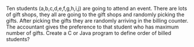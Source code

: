  Ten students (a,b,c,d,e,f,g,h,i,j) are going to attend an event. There are lots of gift shops,
they all are going to the gift shops and randomly picking the gifts. After picking the gifts they are
randomly arriving in the billing counter. The accountant gives the preference to that student who
has maximum number of gifts. Create a C or Java program to define order of billed students?
